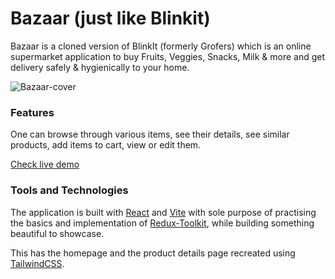 # Bazaar (just like Blinkit)

Bazaar is a cloned version of BlinkIt (formerly Grofers) which is an online supermarket application to buy Fruits, Veggies, Snacks, Milk & more and get delivery safely & hygienically to your home.

![Bazaar-cover](https://user-images.githubusercontent.com/11155266/183999445-125f7cd8-57fc-46fd-a209-9aadde210888.png)

### Features
One can browse through various items, see their details, see similar products, add items to cart, view or edit them.

[Check live demo](https://blinkit-clone.surge.sh)

### Tools and Technologies
The application is built with [React](https://reactjs.org/) and [Vite](https://vitejs.dev/) with sole purpose of practising the basics and implementation of [Redux-Toolkit](https://redux-toolkit.js.org/), while building something beautiful to showcase. 

This has the homepage and the product details page recreated using [TailwindCSS](https://tailwindcss.com/). 
